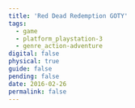 ```yaml
---
title: 'Red Dead Redemption GOTY'
tags:
  - game
  - platform_playstation-3
  - genre_action-adventure
digital: false
physical: true
guide: false
pending: false
date: 2016-02-26
permalink: false
---
```

